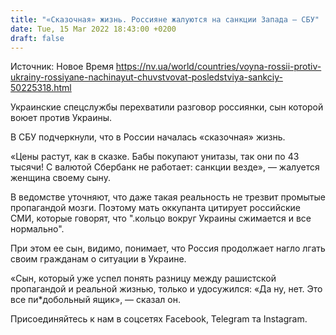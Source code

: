 ```yaml
---
title: "«Сказочная» жизнь. Россияне жалуются на санкции Запада — СБУ"
date: Tue, 15 Mar 2022 18:43:00 +0200
draft: false
---
```

Источник: Новое Время https://nv.ua/world/countries/voyna-rossii-protiv-ukrainy-rossiyane-nachinayut-chuvstvovat-posledstviya-sankciy-50225318.html


 Украинские спецслужбы перехватили разговор россиянки, сын которой воюет против Украины.

В СБУ подчеркнули, что в России началась «сказочная» жизнь.

«Цены растут, как в сказке. Бабы покупают унитазы, так они по 43 тысячи! С валютой Сбербанк не работает: санкции везде», — жалуется женщина своему сыну.

В ведомстве уточняют, что даже такая реальность не трезвит промытые пропагандой мозги. Поэтому мать оккупанта цитирует российские СМИ, которые говорят, что ".кольцо вокруг Украины сжимается и все нормально".

При этом ее сын, видимо, понимает, что Россия продолжает нагло лгать своим гражданам о ситуации в Украине.

«Сын, который уже успел понять разницу между рашистской пропагандой и реальной жизнью, только и удосужился: «Да ну, нет. Это все пи*добольный ящик», — сказал он.

Присоединяйтесь к нам в соцсетях Facebook, Telegram та Instagram.
